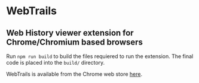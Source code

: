 # WebTrails


## Web History viewer extension for Chrome/Chromium based browsers

Run `npm run build` to build the files requiered to run the extension. The final code is placed into the `build/` directory.

WebTrails is available from the Chrome web store [here](https://chrome.google.com/webstore/detail/webtrails-by-avast-labs/dpbbnpcoijgncncgkkfjibmhgaeflgaf).

